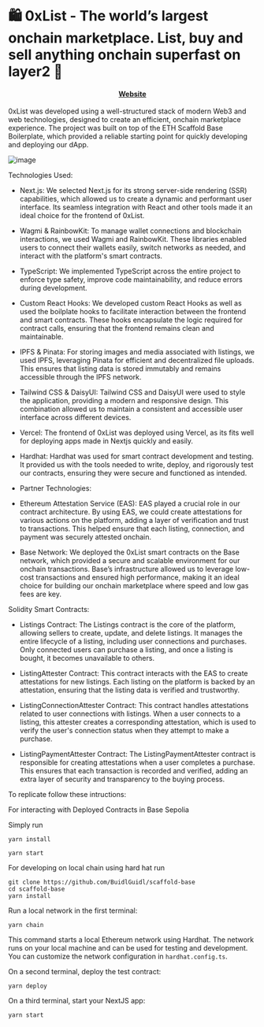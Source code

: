 
#  🛍️ 0xList - The world’s largest onchain marketplace. List, buy and sell anything onchain superfast on layer2 🔵

<h4 align="center">
  
  <a href="https://0xlist.vercel.app/">Website</a>
</h4>

0xList was developed using a well-structured stack of modern Web3 and web technologies, designed to create an efficient, onchain marketplace experience. The project was built on top of the ETH Scaffold Base Boilerplate, which provided a reliable starting point for quickly developing and deploying our dApp.


![image](https://github.com/user-attachments/assets/fa689118-4ea9-4a6a-bfaf-29eb7a67a170)


Technologies Used:

- Next.js: We selected Next.js for its strong server-side rendering (SSR) capabilities, which allowed us to create a dynamic and performant user interface. Its seamless integration with React and other tools made it an ideal choice for the frontend of 0xList.

- Wagmi & RainbowKit: To manage wallet connections and blockchain interactions, we used Wagmi and RainbowKit. These libraries enabled users to connect their wallets easily, switch networks as needed, and interact with the platform's smart contracts.

- TypeScript: We implemented TypeScript across the entire project to enforce type safety, improve code maintainability, and reduce errors during development.

- Custom React Hooks: We developed custom React Hooks as well as used the boilplate hooks to facilitate interaction between the frontend and smart contracts. These hooks encapsulate the logic required for contract calls, ensuring that the frontend remains clean and maintainable.

- IPFS & Pinata: For storing images and media associated with listings, we used IPFS, leveraging Pinata for efficient and decentralized file uploads. This ensures that listing data is stored immutably and remains accessible through the IPFS network.

- Tailwind CSS & DaisyUI: Tailwind CSS and DaisyUI were used to style the application, providing a modern and responsive design. This combination allowed us to maintain a consistent and accessible user interface across different devices.

- Vercel: The frontend of 0xList was deployed using Vercel, as its fits well for deploying apps made in Nextjs quickly and easily. 

- Hardhat: Hardhat was used for smart contract development and testing. It provided us with the tools needed to write, deploy, and rigorously test our contracts, ensuring they were secure and functioned as intended.

- Partner Technologies:

- Ethereum Attestation Service (EAS): EAS played a crucial role in our contract architecture. By using EAS, we could create attestations for various actions on the platform, adding a layer of verification and trust to transactions. This helped ensure that each listing, connection, and payment was securely attested onchain.

- Base Network: We deployed the 0xList smart contracts on the Base network, which provided a secure and scalable environment for our onchain transactions. Base’s infrastructure allowed us to leverage low-cost transactions and ensured high performance, making it an ideal choice for building our onchain marketplace where speed and low gas fees are key.

Solidity Smart Contracts: 

- Listings Contract: The Listings contract is the core of the platform, allowing sellers to create, update, and delete listings. It manages the entire lifecycle of a listing, including user connections and purchases. Only connected users can purchase a listing, and once a listing is bought, it becomes unavailable to others.

- ListingAttester Contract: This contract interacts with the EAS to create attestations for new listings. Each listing on the platform is backed by an attestation, ensuring that the listing data is verified and trustworthy.

- ListingConnectionAttester Contract: This contract handles attestations related to user connections with listings. When a user connects to a listing, this attester creates a corresponding attestation, which is used to verify the user's connection status when they attempt to make a purchase.

- ListingPaymentAttester Contract: The ListingPaymentAttester contract is responsible for creating attestations when a user completes a purchase. This ensures that each transaction is recorded and verified, adding an extra layer of security and transparency to the buying process.


To replicate follow these intructions: 

For interacting with Deployed Contracts in Base Sepolia 
 
Simply run 
```
yarn install
```

```
yarn start
```

For developing on local chain using hard hat run 

```
git clone https://github.com/BuidlGuidl/scaffold-base
cd scaffold-base
yarn install
```
 Run a local network in the first terminal:

```
yarn chain
```

This command starts a local Ethereum network using Hardhat. The network runs on your local machine and can be used for testing and development. You can customize the network configuration in `hardhat.config.ts`.

 On a second terminal, deploy the test contract:

```
yarn deploy
```

 On a third terminal, start your NextJS app:

```
yarn start
```
